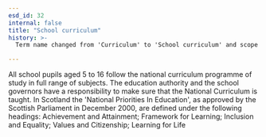 ```yaml
---
esd_id: 32
internal: false
title: "School curriculum"
history: >-
  Term name changed from 'Curriculum' to 'School curriculum' and scope notes added in version 2.02. Scope notes updated to include Scotland in version 3.00. Term name changed from 'School curriculum' to 'Schools - curriculum' in version 3.00.  Term name changed to 'Schools  curriculum' in version 4.00.

---
```


All school pupils aged 5 to 16 follow the national curriculum programme of study in full range of subjects. The education authority and the school governors have a responsibility to make sure that the National Curriculum is taught. 
In Scotland the 'National Priorities In Education', as approved by the Scottish Parliament in December 2000, are defined under the following headings: Achievement and Attainment; Framework for Learning; Inclusion and Equality; Values and Citizenship; Learning for Life

